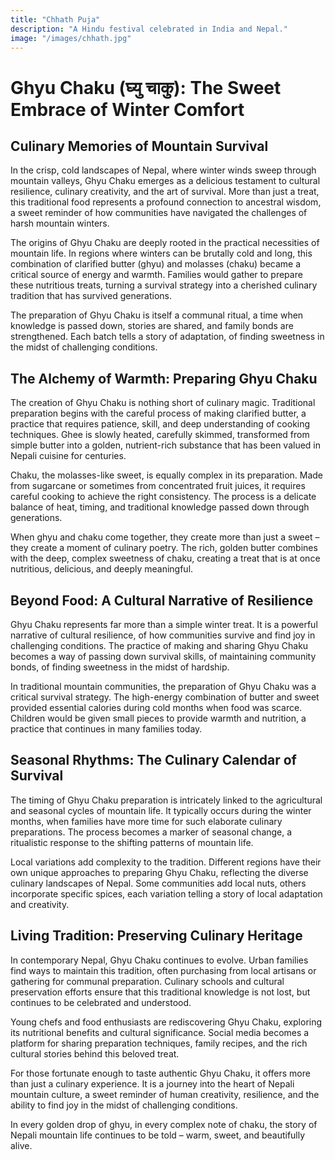 ```yaml
---
title: "Chhath Puja"
description: "A Hindu festival celebrated in India and Nepal."
image: "/images/chhath.jpg"
---
```


# Ghyu Chaku (घ्यु चाकु): The Sweet Embrace of Winter Comfort

## Culinary Memories of Mountain Survival

In the crisp, cold landscapes of Nepal, where winter winds sweep through mountain valleys, Ghyu Chaku emerges as a delicious testament to cultural resilience, culinary creativity, and the art of survival. More than just a treat, this traditional food represents a profound connection to ancestral wisdom, a sweet reminder of how communities have navigated the challenges of harsh mountain winters.

The origins of Ghyu Chaku are deeply rooted in the practical necessities of mountain life. In regions where winters can be brutally cold and long, this combination of clarified butter (ghyu) and molasses (chaku) became a critical source of energy and warmth. Families would gather to prepare these nutritious treats, turning a survival strategy into a cherished culinary tradition that has survived generations.

The preparation of Ghyu Chaku is itself a communal ritual, a time when knowledge is passed down, stories are shared, and family bonds are strengthened. Each batch tells a story of adaptation, of finding sweetness in the midst of challenging conditions.

## The Alchemy of Warmth: Preparing Ghyu Chaku

The creation of Ghyu Chaku is nothing short of culinary magic. Traditional preparation begins with the careful process of making clarified butter, a practice that requires patience, skill, and deep understanding of cooking techniques. Ghee is slowly heated, carefully skimmed, transformed from simple butter into a golden, nutrient-rich substance that has been valued in Nepali cuisine for centuries.

Chaku, the molasses-like sweet, is equally complex in its preparation. Made from sugarcane or sometimes from concentrated fruit juices, it requires careful cooking to achieve the right consistency. The process is a delicate balance of heat, timing, and traditional knowledge passed down through generations.

When ghyu and chaku come together, they create more than just a sweet – they create a moment of culinary poetry. The rich, golden butter combines with the deep, complex sweetness of chaku, creating a treat that is at once nutritious, delicious, and deeply meaningful.

## Beyond Food: A Cultural Narrative of Resilience

Ghyu Chaku represents far more than a simple winter treat. It is a powerful narrative of cultural resilience, of how communities survive and find joy in challenging conditions. The practice of making and sharing Ghyu Chaku becomes a way of passing down survival skills, of maintaining community bonds, of finding sweetness in the midst of hardship.

In traditional mountain communities, the preparation of Ghyu Chaku was a critical survival strategy. The high-energy combination of butter and sweet provided essential calories during cold months when food was scarce. Children would be given small pieces to provide warmth and nutrition, a practice that continues in many families today.

## Seasonal Rhythms: The Culinary Calendar of Survival

The timing of Ghyu Chaku preparation is intricately linked to the agricultural and seasonal cycles of mountain life. It typically occurs during the winter months, when families have more time for such elaborate culinary preparations. The process becomes a marker of seasonal change, a ritualistic response to the shifting patterns of mountain life.

Local variations add complexity to the tradition. Different regions have their own unique approaches to preparing Ghyu Chaku, reflecting the diverse culinary landscapes of Nepal. Some communities add local nuts, others incorporate specific spices, each variation telling a story of local adaptation and creativity.

## Living Tradition: Preserving Culinary Heritage

In contemporary Nepal, Ghyu Chaku continues to evolve. Urban families find ways to maintain this tradition, often purchasing from local artisans or gathering for communal preparation. Culinary schools and cultural preservation efforts ensure that this traditional knowledge is not lost, but continues to be celebrated and understood.

Young chefs and food enthusiasts are rediscovering Ghyu Chaku, exploring its nutritional benefits and cultural significance. Social media becomes a platform for sharing preparation techniques, family recipes, and the rich cultural stories behind this beloved treat.

For those fortunate enough to taste authentic Ghyu Chaku, it offers more than just a culinary experience. It is a journey into the heart of Nepali mountain culture, a sweet reminder of human creativity, resilience, and the ability to find joy in the midst of challenging conditions.

In every golden drop of ghyu, in every complex note of chaku, the story of Nepali mountain life continues to be told – warm, sweet, and beautifully alive.